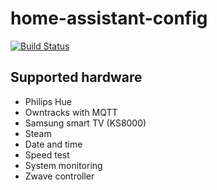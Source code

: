 # home-assistant-config

[![Build Status](https://travis-ci.org/grm/home-assistant-config.svg?branch=master)](https://travis-ci.org/grm/home-assistant-config)

## Supported hardware

 - Philips Hue
 - Owntracks with MQTT
 - Samsung smart TV (KS8000)
 - Steam
 - Date and time
 - Speed test
 - System monitoring
 - Zwave controller
